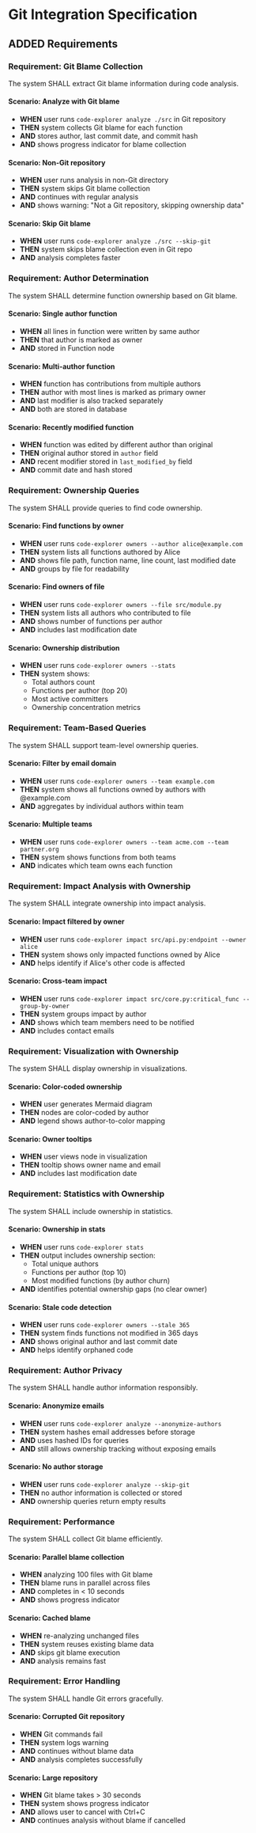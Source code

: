 # Git Integration Specification

## ADDED Requirements

### Requirement: Git Blame Collection
The system SHALL extract Git blame information during code analysis.

#### Scenario: Analyze with Git blame
- **WHEN** user runs `code-explorer analyze ./src` in Git repository
- **THEN** system collects Git blame for each function
- **AND** stores author, last commit date, and commit hash
- **AND** shows progress indicator for blame collection

#### Scenario: Non-Git repository
- **WHEN** user runs analysis in non-Git directory
- **THEN** system skips Git blame collection
- **AND** continues with regular analysis
- **AND** shows warning: "Not a Git repository, skipping ownership data"

#### Scenario: Skip Git blame
- **WHEN** user runs `code-explorer analyze ./src --skip-git`
- **THEN** system skips blame collection even in Git repo
- **AND** analysis completes faster

### Requirement: Author Determination
The system SHALL determine function ownership based on Git blame.

#### Scenario: Single author function
- **WHEN** all lines in function were written by same author
- **THEN** that author is marked as owner
- **AND** stored in Function node

#### Scenario: Multi-author function
- **WHEN** function has contributions from multiple authors
- **THEN** author with most lines is marked as primary owner
- **AND** last modifier is also tracked separately
- **AND** both are stored in database

#### Scenario: Recently modified function
- **WHEN** function was edited by different author than original
- **THEN** original author stored in `author` field
- **AND** recent modifier stored in `last_modified_by` field
- **AND** commit date and hash stored

### Requirement: Ownership Queries
The system SHALL provide queries to find code ownership.

#### Scenario: Find functions by owner
- **WHEN** user runs `code-explorer owners --author alice@example.com`
- **THEN** system lists all functions authored by Alice
- **AND** shows file path, function name, line count, last modified date
- **AND** groups by file for readability

#### Scenario: Find owners of file
- **WHEN** user runs `code-explorer owners --file src/module.py`
- **THEN** system lists all authors who contributed to file
- **AND** shows number of functions per author
- **AND** includes last modification date

#### Scenario: Ownership distribution
- **WHEN** user runs `code-explorer owners --stats`
- **THEN** system shows:
  - Total authors count
  - Functions per author (top 20)
  - Most active committers
  - Ownership concentration metrics

### Requirement: Team-Based Queries
The system SHALL support team-level ownership queries.

#### Scenario: Filter by email domain
- **WHEN** user runs `code-explorer owners --team example.com`
- **THEN** system shows all functions owned by authors with @example.com
- **AND** aggregates by individual authors within team

#### Scenario: Multiple teams
- **WHEN** user runs `code-explorer owners --team acme.com --team partner.org`
- **THEN** system shows functions from both teams
- **AND** indicates which team owns each function

### Requirement: Impact Analysis with Ownership
The system SHALL integrate ownership into impact analysis.

#### Scenario: Impact filtered by owner
- **WHEN** user runs `code-explorer impact src/api.py:endpoint --owner alice`
- **THEN** system shows only impacted functions owned by Alice
- **AND** helps identify if Alice's other code is affected

#### Scenario: Cross-team impact
- **WHEN** user runs `code-explorer impact src/core.py:critical_func --group-by-owner`
- **THEN** system groups impact by author
- **AND** shows which team members need to be notified
- **AND** includes contact emails

### Requirement: Visualization with Ownership
The system SHALL display ownership in visualizations.

#### Scenario: Color-coded ownership
- **WHEN** user generates Mermaid diagram
- **THEN** nodes are color-coded by author
- **AND** legend shows author-to-color mapping

#### Scenario: Owner tooltips
- **WHEN** user views node in visualization
- **THEN** tooltip shows owner name and email
- **AND** includes last modification date

### Requirement: Statistics with Ownership
The system SHALL include ownership in statistics.

#### Scenario: Ownership in stats
- **WHEN** user runs `code-explorer stats`
- **THEN** output includes ownership section:
  - Total unique authors
  - Functions per author (top 10)
  - Most modified functions (by author churn)
- **AND** identifies potential ownership gaps (no clear owner)

#### Scenario: Stale code detection
- **WHEN** user runs `code-explorer owners --stale 365`
- **THEN** system finds functions not modified in 365 days
- **AND** shows original author and last commit date
- **AND** helps identify orphaned code

### Requirement: Author Privacy
The system SHALL handle author information responsibly.

#### Scenario: Anonymize emails
- **WHEN** user runs `code-explorer analyze --anonymize-authors`
- **THEN** system hashes email addresses before storage
- **AND** uses hashed IDs for queries
- **AND** still allows ownership tracking without exposing emails

#### Scenario: No author storage
- **WHEN** user runs `code-explorer analyze --skip-git`
- **THEN** no author information is collected or stored
- **AND** ownership queries return empty results

### Requirement: Performance
The system SHALL collect Git blame efficiently.

#### Scenario: Parallel blame collection
- **WHEN** analyzing 100 files with Git blame
- **THEN** blame runs in parallel across files
- **AND** completes in < 10 seconds
- **AND** shows progress indicator

#### Scenario: Cached blame
- **WHEN** re-analyzing unchanged files
- **THEN** system reuses existing blame data
- **AND** skips git blame execution
- **AND** analysis remains fast

### Requirement: Error Handling
The system SHALL handle Git errors gracefully.

#### Scenario: Corrupted Git repository
- **WHEN** Git commands fail
- **THEN** system logs warning
- **AND** continues without blame data
- **AND** analysis completes successfully

#### Scenario: Large repository
- **WHEN** Git blame takes > 30 seconds
- **THEN** system shows progress indicator
- **AND** allows user to cancel with Ctrl+C
- **AND** continues analysis without blame if cancelled
